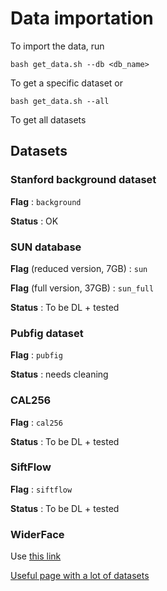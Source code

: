 # Data importation

To import the data, run

```bash get_data.sh --db <db_name>```

To get a specific dataset or

```bash get_data.sh --all```

To get all datasets

## Datasets

### Stanford background dataset

**Flag** : `background`

**Status** : OK

### SUN database

**Flag** (reduced version, 7GB) : `sun`

**Flag** (full version, 37GB) : `sun_full`

**Status** : To be DL + tested

### Pubfig dataset

**Flag** : `pubfig`

**Status** : needs cleaning

### CAL256

**Flag** : `cal256`

**Status** : To be DL + tested

### SiftFlow

**Flag** : `siftflow`

**Status** : To be DL + tested

### WiderFace

Use [this link](https://doc-0g-9c-docs.googleusercontent.com/docs/securesc/i8oca42kgoh15rctb0mj14l4ink70nj2/nh3une2i7k4cvlaesb2fk232lrt7cv1m/1524168000000/13356917703944334611/06186400045040739689/0B6eKvaijfFUDQUUwd21EckhUbWs?e=download)

[Useful page with a lot of datasets](http://homepages.inf.ed.ac.uk/rbf/CVonline/Imagedbase.htm)
